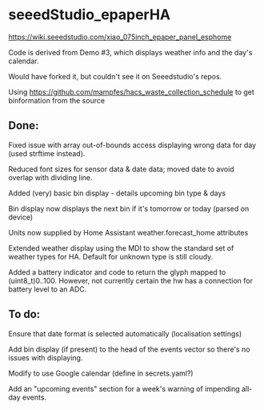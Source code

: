 # seeedStudio_epaperHA

https://wiki.seeedstudio.com/xiao_075inch_epaper_panel_esphome

Code is derived from Demo #3, which displays weather info and the day's calendar.

Would have forked it, but couldn't see it on Seeedstudio's repos.

Using https://github.com/mampfes/hacs_waste_collection_schedule to get binformation from the source

## Done:

Fixed issue with array out-of-bounds access displaying wrong data for day (used strftime instead).

Reduced font sizes for sensor data & date data; moved date to avoid overlap with dividing line.

Added (very) basic bin display - details upcoming bin type & days

Bin display now displays the next bin if it's tomorrow or today (parsed on device)

Units now supplied by Home Assistant weather.forecast_home attributes

Extended weather display using the MDI to show the standard set of weather types for HA.  Default for unknown type is still cloudy.

Added a battery indicator and code to return the glyph mapped to (uint8_t)0..100.  However, not currently certain the hw has a connection for battery level to an ADC. 

## To do:

Ensure that date format is selected automatically (localisation settings)

Add bin display (if present) to the head of the events vector so there's no issues with displaying. 

Modify to use Google calendar (define in secrets.yaml?)

Add an "upcoming events" section for a week's warning of impending all-day events.

